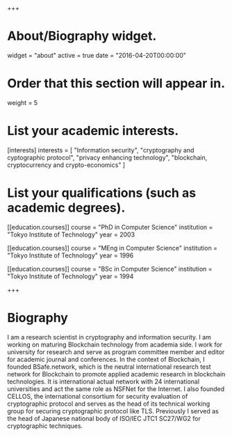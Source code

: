 +++
# About/Biography widget.
widget = "about"
active = true
date = "2016-04-20T00:00:00"

# Order that this section will appear in.
weight = 5

# List your academic interests.
[interests]
  interests = [
    "Information security",
    "cryptography and cyptographic protocol",
    "privacy enhancing technology",
	"blockchain, cryptocurrency and crypto-economics"
  ]


# List your qualifications (such as academic degrees).
[[education.courses]]
  course = "PhD in Computer Science"
  institution = "Tokyo Institute of Technology"
  year = 2003

[[education.courses]]
  course = "MEng in Computer Science"
  institution = "Tokyo Institute of Technology"
  year = 1996

[[education.courses]]
  course = "BSc in Computer Science"
  institution = "Tokyo Institute of Technology"
  year = 1994

+++

# Biography

I am a research scientist in cryptography and information security. I am working on maturing Blockchain technology from academia side. I work for university for research and serve as program committee member and editor for academic journal and conferences. In the context of Blockchain, I founded BSafe.network, which is the neutral international research test network for Blockchain to promote applied academic research in blockchain technologies. It is international actual network with 24 international universities and act the same role as NSFNet for the Internet. I also founded CELLOS, the international consortium for security evaluation of cryptographic protocol and serves as the head of its technical working group for securing cryptographic protocol like TLS. Previously I served as the head of Japanese national body of ISO/IEC JTC1 SC27/WG2 for cryptographic techniques.
